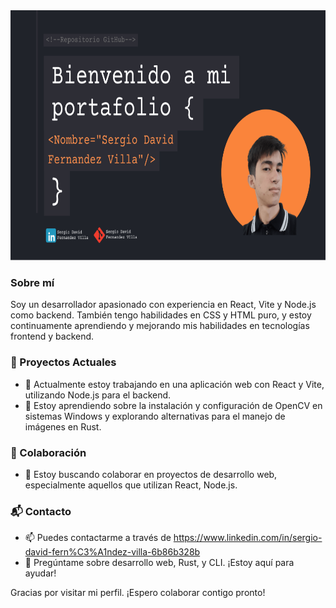 <img src="presentacion__git 1.png" width="100%" height="400px" />

### Sobre mí

Soy un desarrollador apasionado con experiencia en React, Vite y Node.js como backend. También tengo habilidades en CSS y HTML puro, y estoy continuamente aprendiendo y mejorando mis habilidades en tecnologías frontend y backend.

### 🚀 Proyectos Actuales
- 🔭 Actualmente estoy trabajando en una aplicación web con React y Vite, utilizando Node.js para el backend.
- 🌱 Estoy aprendiendo sobre la instalación y configuración de OpenCV en sistemas Windows y explorando alternativas para el manejo de imágenes en Rust.

### 🤝 Colaboración
- 👯 Estoy buscando colaborar en proyectos de desarrollo web, especialmente aquellos que utilizan React, Node.js.


### 📬 Contacto
- 📫 Puedes contactarme a través de https://www.linkedin.com/in/sergio-david-fern%C3%A1ndez-villa-6b86b328b
- 💬 Pregúntame sobre desarrollo web, Rust, y CLI. ¡Estoy aquí para ayudar!

Gracias por visitar mi perfil. ¡Espero colaborar contigo pronto!

<!--
**SergioDavidFernandezVilla/SergioDavidFernandezVilla** is a ✨ _special_ ✨ repository because its `README.md` (this file) appears on your GitHub profile.

Here are some ideas to get you started:

- 🔭 I’m currently working on ...
- 🌱 I’m currently learning ...
- 👯 I’m looking to collaborate on ...
- 🤔 I’m looking for help with ...
- 💬 Ask me about ...
- 📫 How to reach me: ...
- 😄 Pronouns: ...
- ⚡ Fun fact: ...
-->
